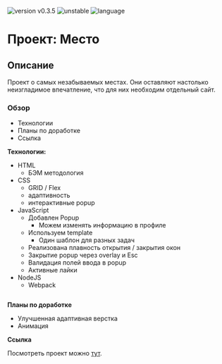![version v0.3.5](https://img.shields.io/badge/version-v0.3.5-success)
![unstable](https://img.shields.io/badge/stability-unstable-red)
![language](https://img.shields.io/badge/language-HTML%20%2F%20CSS-blue)

# Проект: Место

## Описание

Проект о самых незабываемых местах. Они оставляют настолько неизгладимое впечатление, что для них необходим отдельный
сайт.

### Обзор

* Технологии
* Планы по доработке
* Ссылка

**Технологии:**

* HTML
    * БЭМ методология
* CSS
    * GRID / Flex
    * адаптивность
    * интерактивные popup
* JavaScript
    * Добавлен Popup
      * Можем изменять информацию в профиле
    * Используем template
      * Один шаблон для разных задач
    * Реализована плавность открытия / закрытия окон
    * Закрытие popup через overlay и Esc
    * Валидация полей ввода в popup
    * Активные лайки
* NodeJS
  * Webpack

<p align="center">
<img src="https://blog.theodo.com/c62edd75f2fd2e94c7fa9758db463f0b/debugging-css.gif" alt="">
</p>

**Планы по доработке**

* Улучшенная адаптивная верстка
* Анимация

**Ссылка**

Посмотреть проект можно [тут](https://alexsarva.github.io/mesto/index.html).
<p align="center">
<img src="https://media4.giphy.com/media/8Iv5lqKwKsZ2g/giphy.gif" alt="">
</p>
